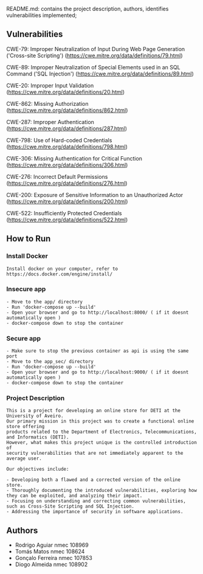 README.md: contains the project description, authors, identifies vulnerabilities implemented;

## Vulnerabilities 


CWE-79: Improper Neutralization of Input During Web Page Generation ('Cross-site Scripting') (https://cwe.mitre.org/data/definitions/79.html)

CWE-89: Improper Neutralization of Special Elements used in an SQL Command ('SQL Injection') (https://cwe.mitre.org/data/definitions/89.html)

CWE-20: Improper Input Validation (https://cwe.mitre.org/data/definitions/20.html)

CWE-862: Missing Authorization (https://cwe.mitre.org/data/definitions/862.html)

CWE-287: Improper Authentication (https://cwe.mitre.org/data/definitions/287.html)

CWE-798: Use of Hard-coded Credentials (https://cwe.mitre.org/data/definitions/798.html)

CWE-306: Missing Authentication for Critical Function (https://cwe.mitre.org/data/definitions/306.html)

CWE-276: Incorrect Default Permissions (https://cwe.mitre.org/data/definitions/276.html)

CWE-200: Exposure of Sensitive Information to an Unauthorized Actor (https://cwe.mitre.org/data/definitions/200.html)

CWE-522: Insufficiently Protected Credentials (https://cwe.mitre.org/data/definitions/522.html)


## How to Run 

### Install Docker

    Install docker on your computer, refer to https://docs.docker.com/engine/install/

### Insecure app 

    - Move to the app/ directory
    - Run 'docker-compose up --build'
    - Open your browser and go to http://localhost:8000/ ( if it doesnt automatically open )
    - docker-compose down to stop the container

### Secure app

    - Make sure to stop the previous container as api is using the same port
    - Move to the app_sec/ directory
    - Run 'docker-compose up --build'
    - Open your browser and go to http://localhost:9000/ ( if it doesnt automatically open )
    - docker-compose down to stop the container

### Project Description

    This is a project for developing an online store for DETI at the University of Aveiro. 
    Our primary mission in this project was to create a functional online store offering 
    products related to the Department of Electronics, Telecommunications, and Informatics (DETI). 
    However, what makes this project unique is the controlled introduction of 
    security vulnerabilities that are not immediately apparent to the average user.

    Our objectives include:

    - Developing both a flawed and a corrected version of the online store.
    - Thoroughly documenting the introduced vulnerabilities, exploring how they can be exploited, and analyzing their impact.
    - Focusing on understanding and correcting common vulnerabilities, such as Cross-Site Scripting and SQL Injection.
    - Addressing the importance of security in software applications.

## Authors

- Rodrigo Aguiar nmec 108969
- Tomás Matos nmec 108624
- Gonçalo Ferreira nmec 107853
- Diogo Almeida nmec 108902



